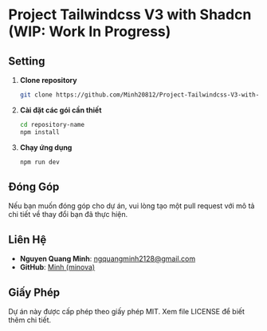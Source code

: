 # Project Tailwindcss V3 with Shadcn (WIP: Work In Progress)


## Setting


1. **Clone repository**
   ```bash
   git clone https://github.com/Minh20812/Project-Tailwindcss-V3-with-Shadcn.git
   ```

   
2. **Cài đặt các gói cần thiết**
   ```bash
   cd repository-name
   npm install
   ```

   
3. **Chạy ứng dụng**
   ```bash
   npm run dev
   ```


## Đóng Góp


Nếu bạn muốn đóng góp cho dự án, vui lòng tạo một pull request với mô tả chi tiết về thay đổi bạn đã thực hiện.


## Liên Hệ


- **Nguyen Quang Minh**: [ngquangminh2128@gmail.com](mailto:ngquangminh2128@gmail.com)
- **GitHub**: [Minh (minova)](https://github.com/Minh20812)


## Giấy Phép


Dự án này được cấp phép theo giấy phép MIT. Xem file LICENSE để biết thêm chi tiết.

 
 
